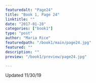 ```yaml
---
featuredalt: "Page24"
title: "Book 1, Page 24"
linktitle: ""
date: "2017-01-28"
categories: ["book1"]
type: "post"
author: "Maria Rice"
featuredpath: "/book1/main/page24.jpg"
featured: ""
description: ""
preview: "/book1/preview/page24.jpg"

---
```


Updated 11/30/19
